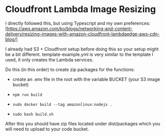 # Cloudfront Lambda Image Resizing

I directly followed this, but using Typescript and my own preferences: [https://aws.amazon.com/ko/blogs/networking-and-content-delivery/resizing-images-with-amazon-cloudfront-lambdaedge-aws-cdn-blog/]

I already had S3 + Cloudfront setup before doing this so your setup might be a bit different.
template-example.yml is very similar to the template I used, it only creates the Lambda services.

Do this (in this order) to create zip packages for the functions:

* create an .env file in the root with the variable BUCKET (your S3 image bucket)

* `npm run build`

* `sudo docker build --tag amazonlinux:nodejs .`

* `sudo bash build.sh`

After this you should have zip files located under dist/packages which you will need to upload to your code bucket.